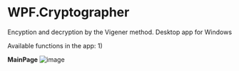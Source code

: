 # WPF.Cryptographer
Encyption and decryption by the Vigener method. Desktop app for Windows

Available functions in the app:
1) 


  **MainPage**
![image](https://user-images.githubusercontent.com/85613704/160806120-97863c3e-bd53-41df-8bca-45e984bd7b82.png)
